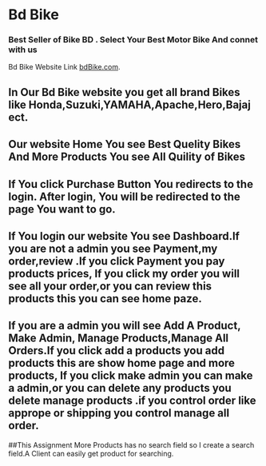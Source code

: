 # Bd Bike
### Best Seller of Bike BD . Select Your Best Motor Bike And connet with us

Bd Bike Website Link [bdBike.com](https://bike-sell-64703.web.app).

## In Our Bd Bike website you get all brand Bikes like Honda,Suzuki,YAMAHA,Apache,Hero,Bajaj ect.
## Our website Home You see Best Quelity Bikes And More Products You see All Quility of Bikes
## If You click Purchase Button You redirects to the login. After login, You will be redirected to the page You want to go.
## If You login our website You see Dashboard.If you are not a admin you see Payment,my order,review .If you click Payment you pay products prices, If you click my order you will see all your order,or you can review this products this you can see home paze.
## If you are a admin you will see Add A Product, Make Admin, Manage Products,Manage All Orders.If you click add a products you add products this are show home page and more products, If you click make admin you can make a admin,or you can delete any products you delete manage products .if you control order like apprope or shipping you control manage all order.
##This Assignment More Products has no search field so I create a search field.A Client can easily get product for searching.


